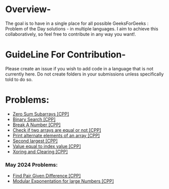 # Overview-
The goal is to have in a single place for all possible GeeksForGeeks : Problem of the Day solutions - in multiple languages. I aim to achieve this collaboratively, so feel free to contribute in any way you want!.

# GuideLine For Contribution-
Please create an issue if you wish to add code in a language that is not currently here. Do not create folders in your submissions unless specifically told to do so.

# Problems:
<ul dir="auto">
    <li>
        <a href="/Zero-Sum-Subarrays.cpp">
            Zero Sum Subarrays [CPP]
        </a>
    </li>
    <li>
        <a href="/Binary-search.cpp">
            Binary Search [CPP]
        </a>
    </li>
    <li>
        <a href="/Break-a-number.cpp">
            Break A Number [CPP]
        </a>
    </li>
    <li>
        <a href="/Check-if-two-arrays-are-equal-or-not.cpp">
            Check if two arrays are equal or not [CPP]
        </a>
    </li>
    <li>
        <a href="/Print-alternate-elements-of-an-array.cpp">
            Print alternate elements of an array [CPP]
        </a>
    </li>
    <li>
        <a href="/Second-largest.cpp">
            Second largest [CPP]
        </a>
    </li>
     <li>
        <a href="/Value-equal-to-index-value.cpp">
            Value equal to index value [CPP]
        </a>
    </li>
    <li>
        <a href="/Xoring and Clearing.cpp">
            Xoring and Clearing [CPP]
        </a>
    </li>
</ul>

### May 2024 Problems:
<ul>
    <li>
        <a href="/Find_Pair_Given_Difference.cpp">
            Find Pair Given Difference [CPP]
        </a>
    </li>
    <li>
        <a href="/Modular_Exponentation_for_large_numbers.cpp">
            Modular Exponentation for large Numbers [CPP]
        </a>
    </li>
</ul>
